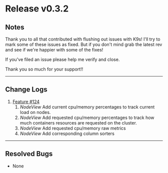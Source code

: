 # Release v0.3.2

## Notes

Thank you to all that contributed with flushing out issues with K9s! I'll try
to mark some of these issues as fixed. But if you don't mind grab the latest
rev and see if we're happier with some of the fixes!

If you've filed an issue please help me verify and close.

Thank you so much for your support!!

---

## Change Logs

1. [Feature #124](https://github.com/kswapd/k13s/issues/124)
   1. *NodeView* Add current cpu/memory percentages to track current load on nodes.
   2. *NodeView* Add requested cpu/memory percentages to track how much containers
     resources are requested on the cluster.
   3. *NodeView* Add requested cpu/memory raw metrics
   4. *NodeView* Add corresponding column sorters


---

## Resolved Bugs

+ None
